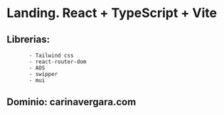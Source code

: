 # Landing. React + TypeScript + Vite

## Librerias: 
           - Tailwind css
           - react-router-dom
           - AOS
           - swipper
           - mui

## Dominio: carinavergara.com

